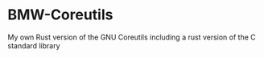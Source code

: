 # BMW-Coreutils
My own Rust version of the GNU Coreutils including a rust version of the C standard library
